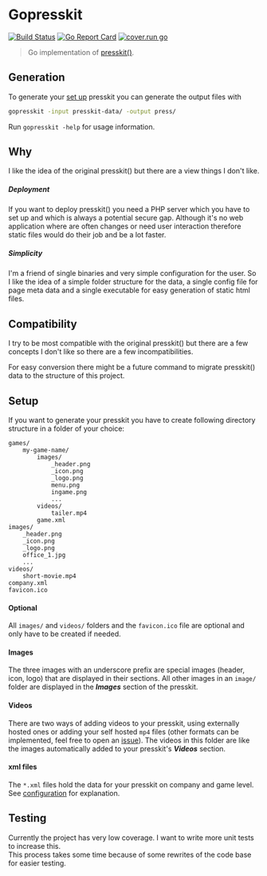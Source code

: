 # Gopresskit

[![Build Status](https://travis-ci.org/mbndr/logo.svg?branch=master)](https://travis-ci.org/mbndr/logo)
[![Go Report Card](https://goreportcard.com/badge/github.com/mbndr/gopresskit)](https://goreportcard.com/report/github.com/mbndr/gopresskit)
[![cover.run go](https://cover.run/go/github.com/mbndr/gopresskit.svg)](https://cover.run/go/github.com/mbndr/gopresskit)

 > Go implementation of [presskit()](https://github.com/ramiismail/dopresskit).


## Generation
To generate your [set up](#installation) presskit you can generate the output files with
```bash
gopresskit -input presskit-data/ -output press/
```
Run `gopresskit -help` for usage information.

## Why
I like the idea of the original presskit() but there are a view things I don't like.

##### Deployment
If you want to deploy presskit() you need a PHP server which you have to set up and which is always a potential secure gap. Although it's no web application where are often changes or need user interaction therefore static files would do their job and be a lot faster.

##### Simplicity
I'm a friend of single binaries and very simple configuration for the user. So I like the idea of a simple folder structure for the data, a single config file for page meta data and a single executable for easy generation of static html files.

## Compatibility
I try to be most compatible with the original presskit() but there are a few concepts I don't like so there are a few incompatibilities.

For easy conversion there might be a future command to migrate presskit() data to the structure of this project.

## Setup
If you want to generate your presskit you have to create following directory structure in a folder of your choice:
```
games/
    my-game-name/
        images/
            _header.png
            _icon.png
            _logo.png
            menu.png
            ingame.png
            ...
        videos/
            tailer.mp4
        game.xml
images/
    _header.png
    _icon.png
    _logo.png
    office_1.jpg
    ...
videos/
    short-movie.mp4
company.xml
favicon.ico
```
#### Optional
All `images/` and `videos/` folders and the `favicon.ico` file are optional and only have to be created if needed.

#### Images
The three images with an underscore prefix are special images (header, icon, logo) that are displayed in their sections. All other images in an `image/` folder are displayed in the ***Images*** section of the presskit.

#### Videos
There are two ways of adding videos to your presskit, using externally hosted ones or adding your self hosted `mp4` files (other formats can be implemented, feel free to open an [issue](https://github.com/mbndr/gopresskit/issues)). The videos in this folder are like the images automatically added to your presskit's ***Videos*** section.


#### xml files
The `*.xml` files hold the data for your presskit on company and game level. See [configuration](CONFIG.md) for explanation.

## Testing
Currently the project has very low coverage. I want to write more unit tests to increase this.  
This process takes some time because of some rewrites of the code base for easier testing.
